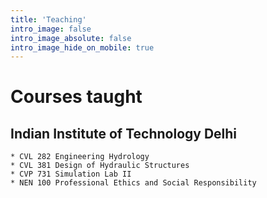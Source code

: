 ```yaml
---
title: 'Teaching'
intro_image: false
intro_image_absolute: false
intro_image_hide_on_mobile: true
---
```

# Courses taught
## Indian Institute of Technology Delhi
	* CVL 282 Engineering Hydrology
	* CVL 381 Design of Hydraulic Structures
	* CVP 731 Simulation Lab II
	* NEN 100 Professional Ethics and Social Responsibility
